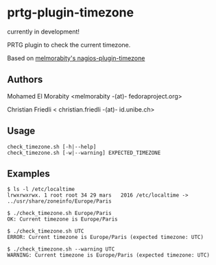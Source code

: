 # prtg-plugin-timezone

currently in development! 

PRTG plugin to check the current timezone.

Based on [ melmorabity's nagios-plugin-timezone](https://github.com/melmorabity/nagios-plugin-timezone)

## Authors

Mohamed El Morabity <melmorabity -(at)- fedoraproject.org>

Christian Friedli < christian.friedli -(at)- id.unibe.ch>

## Usage

    check_timezone.sh [-h|--help]
    check_timezone.sh [-w|--warning] EXPECTED_TIMEZONE

## Examples

    $ ls -l /etc/localtime
    lrwxrwxrwx. 1 root root 34 29 mars   2016 /etc/localtime -> ../usr/share/zoneinfo/Europe/Paris

    $ ./check_timezone.sh Europe/Paris
    OK: Current timezone is Europe/Paris

    $ ./check_timezone.sh UTC
    ERROR: Current timezone is Europe/Paris (expected timezone: UTC)

    $ ./check_timezone.sh --warning UTC
    WARNING: Current timezone is Europe/Paris (expected timezone: UTC)
